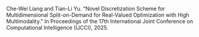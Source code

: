 Che-Wei Liang and Tian-Li Yu. “Novel Discretization Scheme for Multidimensional Split-on-Demand for Real-Valued Optimization with High Multimodality.” 
In Proceedings of the 17th International Joint Conference on Computational Intelligence (IJCCI), 2025.
